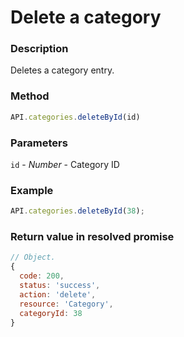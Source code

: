 # Delete a category

### Description

Deletes a category entry.

### Method

```js
API.categories.deleteById(id)
```

### Parameters
`id` - *Number* - Category ID

### Example

```js
API.categories.deleteById(38);
```

### Return value in resolved promise

```js
// Object.
{
  code: 200,
  status: 'success',
  action: 'delete',
  resource: 'Category',
  categoryId: 38
}
```
